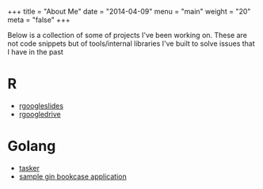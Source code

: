 +++
title = "About Me"
date = "2014-04-09"
menu = "main"
weight = "20"
meta = "false"
+++

Below is a collection of some of projects I've been working on. These are not code snippets but of tools/internal libraries I've built to solve issues that I have in the past

# R

- [rgoogleslides](https://github.com/hairizuanbinnoorazman/rgoogleslides)
- [rgoogledrive](https://github.com/hairizuanbinnoorazman/googledrive)

# Golang

- [tasker](https://github.com/hairizuanbinnoorazman/tasker)
- [sample gin bookcase application](https://github.com/hairizuanbinnoorazman/golang-web-gin-book-store)

